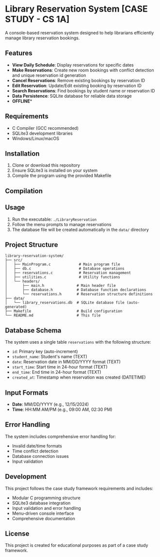 # Library Reservation System [CASE STUDY - CS 1A]

A console-based reservation system designed to help librarians efficiently manage library reservation bookings.

## Features

- **View Daily Schedule**: Display reservations for specific dates
- **Make Reservations**: Create new room bookings with conflict detection and unique reservation id generation
- **Cancel Reservations**: Remove existing bookings by reservation ID
- **Edit Reservation**: Update/Edit existing booking by reservation ID
- **Search Reservations**: Find bookings by student name or reservation ID
- **Data Persistence**: SQLite database for reliable data storage
- **OFFLINE***

## Requirements

- C Compiler (GCC recommended)
- SQLite3 development libraries
- Windows/Linux/macOS

## Installation

1. Clone or download this repository
2. Ensure SQLite3 is installed on your system
3. Compile the program using the provided Makefile

## Compilation


## Usage

1. Run the executable: `./LibraryReservation`
2. Follow the menu prompts to manage reservations
3. The database file will be created automatically in the `data/` directory

## Project Structure

```
library-reservation-system/
├── src/
│   ├── MainProgram.c             # Main program file
│   ├── db.c                      # Database operations
│   ├── reservations.c            # Reservation management
│   ├── utilities.c               # Utility functions
│   └── headers/
│       ├── main.h               # Main header file
│       ├── database.h           # Database function declarations
│       └── reservations.h       # Reservation structure definitions
├── data/
│   └── library_reservations.db  # SQLite database file (auto-generated)
├── Makefile                     # Build configuration
└── README.md                    # This file
```

## Database Schema

The system uses a single table `reservations` with the following structure:

- `id`: Primary key (auto-increment)
- `student_name`: Student's name (TEXT)
- `date`: Reservation date in MM/DD/YYYY format (TEXT)
- `start_time`: Start time in 24-hour format (TEXT)
- `end_time`: End time in 24-hour format (TEXT)
- `created_at`: Timestamp when reservation was created (DATETIME)

## Input Formats

- **Date**: MM/DD/YYYY (e.g., 12/15/2024)
- **Time**: HH:MM AM/PM (e.g., 09:00 AM, 02:30 PM)

## Error Handling

The system includes comprehensive error handling for:
- Invalid date/time formats
- Time conflict detection
- Database connection issues
- Input validation

## Development

This project follows the case study framework requirements and includes:
- Modular C programming structure
- SQLite3 database integration
- Input validation and error handling
- Menu-driven console interface
- Comprehensive documentation

## License

This project is created for educational purposes as part of a case study framework.
